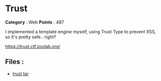 # Trust

**Category** : Web
**Points** : 487

I implemented a template engine myself, using Trust Type to prevent XSS, so it's pretty safe.. right?

https://trust.ctf.zoolab.org/

## Files : 
 - [trust.tar](./trust.tar)



